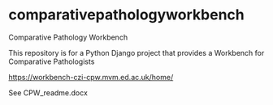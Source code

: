 # comparativepathologyworkbench
Comparative Pathology Workbench

This repository is for a Python Django project that provides a Workbench for Comparative Pathologists

https://workbench-czi-cpw.mvm.ed.ac.uk/home/

See CPW_readme.docx
